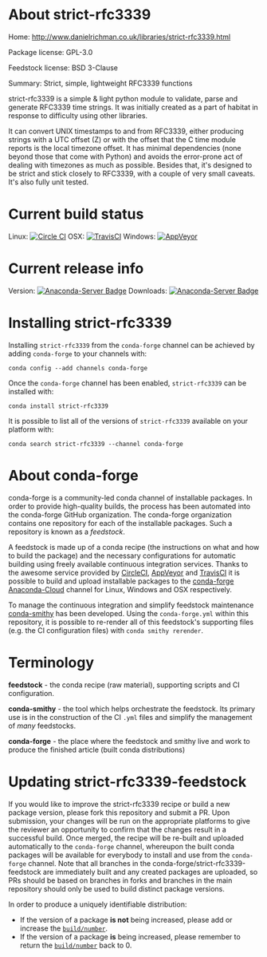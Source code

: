 About strict-rfc3339
====================

Home: http://www.danielrichman.co.uk/libraries/strict-rfc3339.html

Package license: GPL-3.0

Feedstock license: BSD 3-Clause

Summary: Strict, simple, lightweight RFC3339 functions

strict-rfc3339 is a simple & light python module to validate, parse and
generate RFC3339 time strings. It was initially created as a part of
habitat in response to difficulty using other libraries.

It can convert UNIX timestamps to and from RFC3339, either producing
strings with a UTC offset (Z) or with the offset that the C time module
reports is the local timezone offset. It has minimal dependencies (none
beyond those that come with Python) and avoids the error-prone act of
dealing with timezones as much as possible. Besides that, it's designed to
be strict and stick closely to RFC3339, with a couple of very small
caveats. It's also fully unit tested.


Current build status
====================

Linux: [![Circle CI](https://circleci.com/gh/conda-forge/strict-rfc3339-feedstock.svg?style=shield)](https://circleci.com/gh/conda-forge/strict-rfc3339-feedstock)
OSX: [![TravisCI](https://travis-ci.org/conda-forge/strict-rfc3339-feedstock.svg?branch=master)](https://travis-ci.org/conda-forge/strict-rfc3339-feedstock)
Windows: [![AppVeyor](https://ci.appveyor.com/api/projects/status/github/conda-forge/strict-rfc3339-feedstock?svg=True)](https://ci.appveyor.com/project/conda-forge/strict-rfc3339-feedstock/branch/master)

Current release info
====================
Version: [![Anaconda-Server Badge](https://anaconda.org/conda-forge/strict-rfc3339/badges/version.svg)](https://anaconda.org/conda-forge/strict-rfc3339)
Downloads: [![Anaconda-Server Badge](https://anaconda.org/conda-forge/strict-rfc3339/badges/downloads.svg)](https://anaconda.org/conda-forge/strict-rfc3339)

Installing strict-rfc3339
=========================

Installing `strict-rfc3339` from the `conda-forge` channel can be achieved by adding `conda-forge` to your channels with:

```
conda config --add channels conda-forge
```

Once the `conda-forge` channel has been enabled, `strict-rfc3339` can be installed with:

```
conda install strict-rfc3339
```

It is possible to list all of the versions of `strict-rfc3339` available on your platform with:

```
conda search strict-rfc3339 --channel conda-forge
```


About conda-forge
=================

conda-forge is a community-led conda channel of installable packages.
In order to provide high-quality builds, the process has been automated into the
conda-forge GitHub organization. The conda-forge organization contains one repository
for each of the installable packages. Such a repository is known as a *feedstock*.

A feedstock is made up of a conda recipe (the instructions on what and how to build
the package) and the necessary configurations for automatic building using freely
available continuous integration services. Thanks to the awesome service provided by
[CircleCI](https://circleci.com/), [AppVeyor](http://www.appveyor.com/)
and [TravisCI](https://travis-ci.org/) it is possible to build and upload installable
packages to the [conda-forge](https://anaconda.org/conda-forge)
[Anaconda-Cloud](http://docs.anaconda.org/) channel for Linux, Windows and OSX respectively.

To manage the continuous integration and simplify feedstock maintenance
[conda-smithy](http://github.com/conda-forge/conda-smithy) has been developed.
Using the ``conda-forge.yml`` within this repository, it is possible to re-render all of
this feedstock's supporting files (e.g. the CI configuration files) with ``conda smithy rerender``.


Terminology
===========

**feedstock** - the conda recipe (raw material), supporting scripts and CI configuration.

**conda-smithy** - the tool which helps orchestrate the feedstock.
                   Its primary use is in the construction of the CI ``.yml`` files
                   and simplify the management of *many* feedstocks.

**conda-forge** - the place where the feedstock and smithy live and work to
                  produce the finished article (built conda distributions)


Updating strict-rfc3339-feedstock
=================================

If you would like to improve the strict-rfc3339 recipe or build a new
package version, please fork this repository and submit a PR. Upon submission,
your changes will be run on the appropriate platforms to give the reviewer an
opportunity to confirm that the changes result in a successful build. Once
merged, the recipe will be re-built and uploaded automatically to the
`conda-forge` channel, whereupon the built conda packages will be available for
everybody to install and use from the `conda-forge` channel.
Note that all branches in the conda-forge/strict-rfc3339-feedstock are
immediately built and any created packages are uploaded, so PRs should be based
on branches in forks and branches in the main repository should only be used to
build distinct package versions.

In order to produce a uniquely identifiable distribution:
 * If the version of a package **is not** being increased, please add or increase
   the [``build/number``](http://conda.pydata.org/docs/building/meta-yaml.html#build-number-and-string).
 * If the version of a package **is** being increased, please remember to return
   the [``build/number``](http://conda.pydata.org/docs/building/meta-yaml.html#build-number-and-string)
   back to 0.
